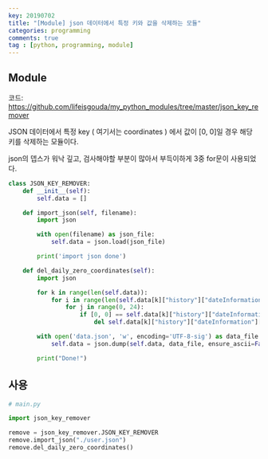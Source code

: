 ```yaml
---
key: 20190702
title: "[Module] json 데이터에서 특정 키와 값을 삭제하는 모듈"
categories: programming
comments: true
tag : [python, programming, module]
---
```




## Module

코드: https://github.com/lifeisgouda/my_python_modules/tree/master/json_key_remover

JSON 데이터에서 특정 key ( 여기서는 coordinates ) 에서 값이  [0, 0]일 경우 해당 키를 삭제하는 모듈이다.

json의 뎁스가 워낙 깊고, 검사해야할 부분이 많아서 부득이하게 3중 for문이 사용되었다. 

```python
class JSON_KEY_REMOVER:
    def __init__(self):
        self.data = []

    def import_json(self, filename):
        import json

        with open(filename) as json_file:
            self.data = json.load(json_file)

        print('import json done')

    def del_daily_zero_coordinates(self):
        import json

        for k in range(len(self.data)):
            for i in range(len(self.data[k]["history"]["dateInformation"][2]["daily"])):
                for j in range(0, 24):
                    if [0, 0] == self.data[k]["history"]["dateInformation"][2]["daily"][i]["dailyTimeline"]['dateT'+str(j)]["coordinates"]:
                        del self.data[k]["history"]["dateInformation"][2]["daily"][i]["dailyTimeline"]['dateT'+str(j)]["coordinates"]

        with open('data.json', 'w', encoding='UTF-8-sig') as data_file:
            self.data = json.dump(self.data, data_file, ensure_ascii=False)

        print("Done!")
```



## 사용

```python
# main.py

import json_key_remover

remove = json_key_remover.JSON_KEY_REMOVER
remove.import_json("./user.json")
remove.del_daily_zero_coordinates()
```

